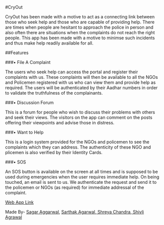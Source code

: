 #CryOut

CryOut has been made with a motive to act as a connecting link between those who seek help and those who are capable of providing help. There are times when people are hesitant to approach the police in person and also often there are situations when the complaints do not reach the right people. This app has been made with a motive to minimse such incidents and thus make help readily available for all.

##Features

###•	File A Complaint

The users who seek help can access the portal and register their complaints with us. These complaints will then be available to all the NGOs and Policemen registered with us who can view them and provide help as required. The users will be authenticated by their Aadhar numbers in order to validate the truthfulness of the complainants.

###•	Discussion Forum

This is a forum for people who wish to discuss their problems with others and seek their views. The visitors on the app can comment on the posts offering their viewpoints and advise those in distress.

###•	Want to Help

This is a login system provided for the NGOs and policemen to see the complaints which they can address. The authenticity of these NGO and plicemen is also verified by their Identity Cards.

###•	SOS

An SOS button is available on the screen at all times and is supposed to be used during emergencies when the user requires immediate help. On being touched, an email is sent to us. We authenticate the request and send it to the policemen or NGOs (as required) for immediate addressal of the complaint.


[Web App Link ](https://github.com/shr7/CryOut)

Made By- [Sagar Aggarwal](https://github.com/sgaggarwal2009), [Sarthak Agarwal](https://github.com/sarthakagarwal18),[ Shreya Chandra](https://github.com/shr7),[ Shivli Agrawal](https://github.com/shivli97)
